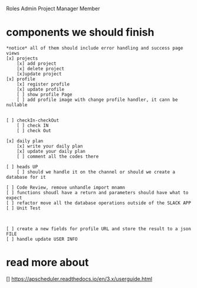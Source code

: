 Roles
    Admin
    Project Manager
    Member

# components we should finish 
    *notice* all of them should include error handling and success page views
    [x] projects
        [x] add project
        [x] delete project
        [x]update project
    [x] profile
        [x] register profile
        [x] update profile
        [ ] show profile Page
        [ ] add profile image with change profile handler, it cann be nullable


    [ ] checkIn-checkOut
        [ ] check IN
        [ ] check Out

    [x] daily plan
        [x] write your daily plan
        [x] update your daily plan
        [ ] comment all the codes there

    [ ] heads UP
        [ ] should we handle it on the channel or should we create a database for it

    [ ] Code Review, remove unhandle import mnamn
    [ ] functions shoudl have a return and parameters should have what to expect
    [ ] refactor move all the database operations outside of the SLACK APP
    [ ] Unit Test
    


    [ ] create a new fields for profile URL and store the result to a json FILE
    [ ] handle update USER INFO
# read more about
[] https://apscheduler.readthedocs.io/en/3.x/userguide.html
